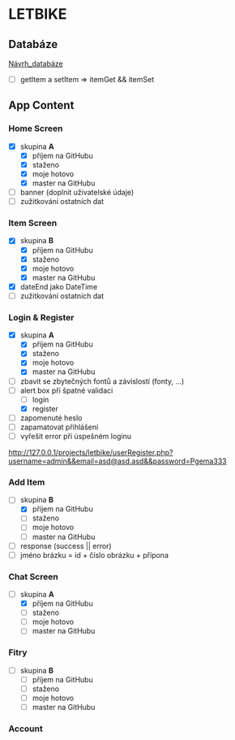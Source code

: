 # LETBIKE

## Databáze

[Návrh_databáze](https://dbdiagram.io/d/603a99cdfcdcb6230b21cb94)

- [ ] getItem a setItem => itemGet && itemSet

## App Content

### Home Screen

- [x] skupina __A__
    - [x] příjem na GitHubu
    - [x] staženo
    - [x] moje hotovo
    - [x] master na GitHubu
- [ ] banner (doplnit uživatelské údaje)
- [ ] zužitkování ostatních dat

### Item Screen

- [x] skupina __B__
    - [x] příjem na GitHubu
    - [x] staženo
    - [x] moje hotovo
    - [x] master na GitHubu
- [x] dateEnd jako DateTime
- [ ] zužitkování ostatních dat

### Login & Register

- [x] skupina __A__
    - [x] příjem na GitHubu
    - [x] staženo
    - [x] moje hotovo
    - [x] master na GitHubu
- [ ] zbavit se zbytečných fontů a závislostí (fonty, ...)
- [ ] alert box při špatné validaci
    - [ ] login
    - [x] register
- [ ] zapomenuté heslo
- [ ] zapamatovat přihlášení
- [ ] vyřešit error při úspešném loginu

http://127.0.0.1/projects/letbike/userRegister.php?username=admin&&email=asd@asd.asd&&password=Pgema333

### Add Item

- [ ] skupina __B__
    - [x] příjem na GitHubu
    - [ ] staženo
    - [ ] moje hotovo
    - [ ] master na GitHubu
- [ ] response (success || error)
- [ ] jméno brázku = id + číslo obrázku + přípona

### Chat Screen

- [ ] skupina __A__
    - [x] příjem na GitHubu
    - [ ] staženo
    - [ ] moje hotovo
    - [ ] master na GitHubu

### Fitry

- [ ] skupina __B__
    - [ ] příjem na GitHubu
    - [ ] staženo
    - [ ] moje hotovo
    - [ ] master na GitHubu

### Account